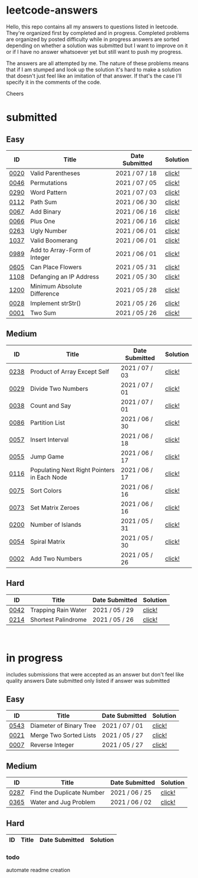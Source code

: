 # leetcode-answers
Hello, this repo contains all my answers to questions listed in leetcode. They're organized first by completed and in progress. Completed problems are organized by posted difficulty while in progress answers are sorted depending on whether a solution was submitted but I want to improve on it or if I have no answer whatsoever yet but still want to push my progress.

The answers are all attempted by me. The nature of these problems means that if I am stumped and look up the solution it's hard to make a solution that doesn't just feel like an imitation of that answer. If that's the case I'll specify it in the comments of the code.

Cheers
<br>
# submitted
## Easy
| ID | Title | Date Submitted | Solution |
| ---- | -------------------- | ---------- | ------- |
| [0020](https://leetcode.com/problems/valid-parentheses/) | Valid Parentheses | 2021 / 07 / 18 | [click!](https://github.com/mar10outof10/leetcode-solutions/blob/main/completed/easy/0020-valid-parentheses.js)
| [0046](https://leetcode.com/problems/permutations/) | Permutations | 2021 / 07 / 05 | [click!](https://github.com/mar10outof10/leetcode-solutions/blob/main/completed/easy/0046-permutations.js)
| [0290](https://leetcode.com/problems/word-pattern/) | Word Pattern | 2021 / 07 / 03 | [click!](https://github.com/mar10outof10/leetcode-solutions/blob/main/completed/easy/0290-word-pattern.js)
| [0112](https://leetcode.com/problems/path-sum/) | Path Sum | 2021 / 06 / 30 | [click!](https://github.com/mar10outof10/leetcode-solutions/blob/main/completed/easy/0112-path-sum.js)
| [0067](https://leetcode.com/problems/add-binary/) | Add Binary | 2021 / 06 / 16 | [click!](https://github.com/mar10outof10/leetcode-solutions/blob/main/completed/easy/0067-add-binary.js)
| [0066](https://leetcode.com/problems/plus-one/) | Plus One | 2021 / 06 / 16 | [click!](https://github.com/mar10outof10/leetcode-solutions/blob/main/completed/easy/0066-plus-one.js)
| [0263](https://leetcode.com/problems/ugly-number/) | Ugly Number | 2021 / 06 / 01 | [click!](https://github.com/mar10outof10/leetcode-solutions/blob/main/completed/easy/0263-ugly-number.js)
| [1037](https://leetcode.com/problems/valid-boomerang/) | Valid Boomerang | 2021 / 06 / 01 | [click!](https://github.com/mar10outof10/leetcode-solutions/blob/main/completed/easy/1037-valid-boomerang.js)
| [0989](https://leetcode.com/problems/add-to-array-form-of-integer/) | Add to Array-Form of Integer | 2021 / 06 / 01 | [click!](https://github.com/mar10outof10/leetcode-solutions/blob/main/completed/easy/0989-add-to-array-form-of-integer.js)
| [0605](https://leetcode.com/problems/can-place-flowers/) | Can Place Flowers | 2021 / 05 / 31 | [click!](https://github.com/mar10outof10/leetcode-solutions/blob/main/completed/easy/0605-can-place-flowers.js)
| [1108](https://leetcode.com/problems/defanging-an-ip-address/) | Defanging an IP Address | 2021 / 05 / 30 | [click!](https://github.com/mar10outof10/leetcode-solutions/blob/main/completed/easy/1108-defanging-an-ip-address.js)
| [1200](https://leetcode.com/problems/minimum-absolute-difference/) | Minimum Absolute Difference | 2021 / 05 / 28 | [click!](https://github.com/mar10outof10/leetcode-solutions/blob/main/completed/easy/1200-minimum-absolute-difference.js)
| [0028](https://leetcode.com/problems/implement-strstr/) | Implement strStr() | 2021 / 05 / 26 | [click!](https://github.com/mar10outof10/leetcode-solutions/blob/main/completed/easy/0028-implement-strStr.js)
| [0001](https://leetcode.com/problems/two-sum/) | Two Sum | 2021 / 05 / 26 | [click!](https://github.com/mar10outof10/leetcode-solutions/blob/main/completed/easy/0001-two-sum.js)
## Medium
| ID | Title | Date Submitted | Solution |
| ---- | -------------------- | ---------- | ------- |
| [0238](https://leetcode.com/problems/product-of-array-except-self/) | Product of Array Except Self | 2021 / 07 / 03 | [click!](https://github.com/mar10outof10/leetcode-solutions/blob/main/completed/medium/0238-product-of-array-except-self.js)
| [0029](https://leetcode.com/problems/divide-two-numbers/) | Divide Two Numbers | 2021 / 07 / 01 | [click!](https://github.com/mar10outof10/leetcode-solutions/blob/main/completed/medium/0029-divide-two-numbers.js)
| [0038](https://leetcode.com/problems/count-and-say/) | Count and Say | 2021 / 07 / 01 | [click!](https://github.com/mar10outof10/leetcode-solutions/blob/main/completed/medium/0038-count-and-say.js)
| [0086](https://leetcode.com/problems/partition-list/) | Partition List | 2021 / 06 / 30 | [click!](https://github.com/mar10outof10/leetcode-solutions/blob/main/completed/medium/0086-partition-list.js)
| [0057](https://leetcode.com/problems/insert-interval/) | Insert Interval | 2021 / 06 / 18 | [click!](https://github.com/mar10outof10/leetcode-solutions/blob/main/completed/medium/0057-insert-interval.js)
| [0055](https://leetcode.com/problems/jump-game/) | Jump Game | 2021 / 06 / 17 | [click!](https://github.com/mar10outof10/leetcode-solutions/blob/main/completed/medium/0055-jump-game.js)
| [0116](https://leetcode.com/problems/populating-next-right-pointers-in-each-node/) | Populating Next Right Pointers in Each Node | 2021 / 06 / 17 | [click!](https://github.com/mar10outof10/leetcode-solutions/blob/main/completed/medium/0116-populating-next-right-pointers-in-each-node.js)
| [0075](https://leetcode.com/problems/sort-colors/) | Sort Colors | 2021 / 06 / 16 | [click!](https://github.com/mar10outof10/leetcode-solutions/blob/main/completed/medium/0075-sort-colors.js)
| [0073](https://leetcode.com/problems/set-matrix-zeroes/) | Set Matrix Zeroes | 2021 / 06 / 16 | [click!](https://github.com/mar10outof10/leetcode-solutions/blob/main/completed/medium/0073-set-matrix-zeroes.js)
| [0200](https://leetcode.com/problems/number-of-islands/) | Number of Islands | 2021 / 05 / 31 | [click!](https://github.com/mar10outof10/leetcode-solutions/blob/main/completed/medium/0200-number-of-islands.js)
| [0054](https://leetcode.com/problems/spiral-matrix/) | Spiral Matrix | 2021 / 05 / 30 | [click!](https://github.com/mar10outof10/leetcode-solutions/blob/main/completed/medium/0054-spiral-matrix.js)
| [0002](https://leetcode.com/problems/add-two-numbers/) | Add Two Numbers | 2021 / 05 / 26 | [click!](https://github.com/mar10outof10/leetcode-solutions/blob/main/completed/medium/0002-add-two-numbers.js)
## Hard
| ID | Title | Date Submitted | Solution |
| ---- | -------------------- | ---------- | ------- |
| [0042](https://leetcode.com/problems/trapping-rain-water/) | Trapping Rain Water | 2021 / 05 / 29 | [click!](https://github.com/mar10outof10/leetcode-solutions/blob/main/completed/hard/0042-trapping-rain-water.js)
| [0214](https://leetcode.com/problems/shortest-palindrome/) | Shortest Palindrome | 2021 / 05 / 26 | [click!](https://github.com/mar10outof10/leetcode-solutions/blob/main/completed/hard/0214-shortest-palindrome.js)
<br>

# in progress
includes submissions that were accepted as an answer but don't feel like quality answers
Date submitted only listed if answer was submitted

## Easy
| ID | Title | Date Submitted | Solution |
| ---- | -------------------- | ---------- | ------- |
| [0543](https://leetcode.com/problems/diameter-of-binary-tree/) | Diameter of Binary Tree | 2021 / 07 / 01 | [click!](https://github.com/mar10outof10/leetcode-solutions/blob/main/in-progress/accepted-but-improvable/0543-diameter-of-binary-tree.js)
| [0021](https://leetcode.com/problems/merge-two-sorted-lists/) | Merge Two Sorted Lists | 2021 / 05 / 27 | [click!](https://github.com/mar10outof10/leetcode-solutions/blob/main/in-progress/accepted-but-improvable/0021-merge-two-sorted-lists.js)
| [0007](https://leetcode.com/problems/reverse-integer/) | Reverse Integer | 2021 / 05 / 27 | [click!](https://github.com/mar10outof10/leetcode-solutions/blob/main/in-progress/accepted-but-improvable/0007-reverse-integer.js)
## Medium
| ID | Title | Date Submitted | Solution |
| ---- | -------------------- | ---------- | ------- |
| [0287](https://leetcode.com/problems/find-the-duplicate-number/) | Find the Duplicate Number | 2021 / 06 / 25 | [click!](https://github.com/mar10outof10/leetcode-solutions/blob/main/in-progress/accepted-but-improvable/0287-find-the-duplicate-number.js)
| [0365](https://leetcode.com/problems/water-and-jug-problem/) | Water and Jug Problem | 2021 / 06 / 02 | [click!](https://github.com/mar10outof10/leetcode-solutions/blob/main/in-progress/accepted-but-improvable/0365-water-and-jug-problem.js)
## Hard
| ID | Title | Date Submitted | Solution |
| ---- | -------------------- | ---------- | ------- |


### todo
automate readme creation